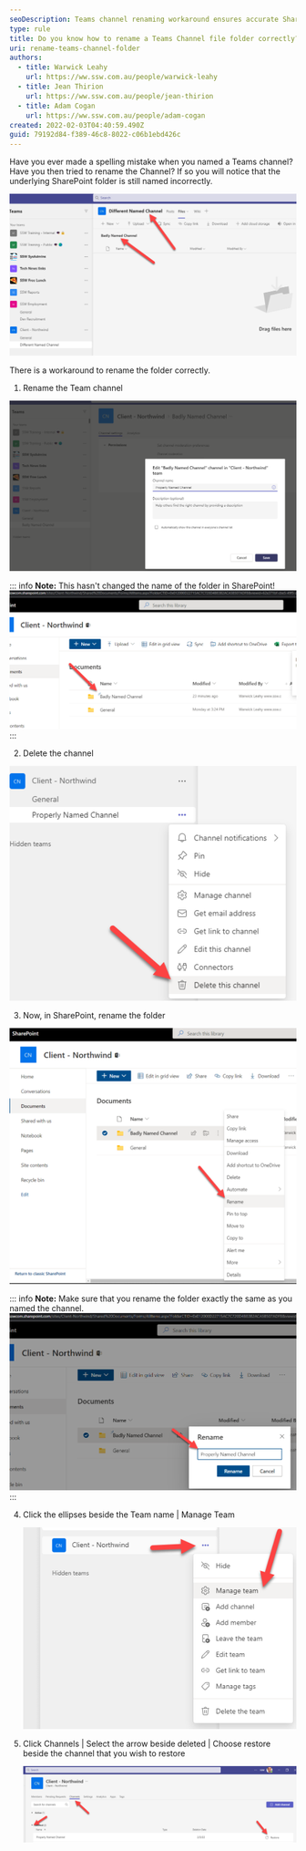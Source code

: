 ```yaml
---
seoDescription: Teams channel renaming workaround ensures accurate SharePoint folder naming
type: rule
title: Do you know how to rename a Teams Channel file folder correctly?
uri: rename-teams-channel-folder
authors:
  - title: Warwick Leahy
    url: https://ww.ssw.com.au/people/warwick-leahy
  - title: Jean Thirion
    url: https://ww.ssw.com.au/people/jean-thirion
  - title: Adam Cogan
    url: https://ww.ssw.com.au/people/adam-cogan
created: 2022-02-03T04:40:59.490Z
guid: 79192d84-f389-46c8-8022-c06b1ebd426c
---
```


Have you ever made a spelling mistake when you named a Teams channel? Have you then tried to rename the Channel? If so you will notice that the underlying SharePoint folder is still named incorrectly.

![Figure: Unwanted name on channel](renamingachannel0.png)

<!--endintro-->

There is a workaround to rename the folder correctly.

1. Rename the Team channel

![Figure: Renaming the channel](renamingachannel2.png)

::: info
**Note:** This hasn't changed the name of the folder in SharePoint!
![Figure: The folder name didn't change yet](renamingachannel3.png)
:::

2. Delete the channel

![Figure: Delete the channel](renamingachannel4.png)

3. Now, in SharePoint, rename the folder

![Figure: Renaming the folder in SharePoint](renamingachannel5.png)

::: info
**Note:** Make sure that you rename the folder exactly the same as you named the channel.
![Figure: Make sure the name is the same as the channel](renamingachannel6.png)
:::

4. Click the ellipses beside the Team name | Manage Team

   ![Figure: Manage the Team](renamingachannel7.png)

5. Click Channels | Select the arrow beside deleted | Choose restore beside the channel that you wish to restore

   ![Figure: Restore the channel](renamingachannel8.png)
